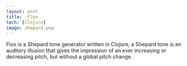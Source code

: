 ```yaml
---
layout: post
title:  Flox
tech: [Clojure]
image: shepard.png
---
```


Flox is a Shepard tone generator written in Clojure, a Shepard tone is an auditory illusion that gives the impression of an ever increasing or decreasing pitch, but without a global pitch change.

<a href="https://github.com/danmidwood/flox">
<i class="fa fa-github-square fa-2x"></i>
</a>
